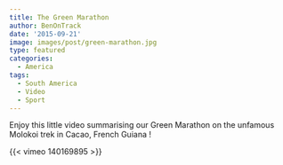 ```yaml
---
title: The Green Marathon
author: BenOnTrack
date: '2015-09-21'
image: images/post/green-marathon.jpg
type: featured
categories:
  - America
tags:
  - South America
  - Video
  - Sport
---
```


Enjoy this little video summarising our Green Marathon on the unfamous Molokoi trek in Cacao, French Guiana !

{{< vimeo 140169895 >}}
